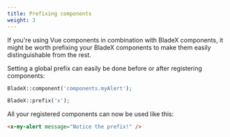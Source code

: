 ```yaml
---
title: Prefixing components
weight: 3
---
```


If you're using Vue components in combination with BladeX components, it might be worth prefixing your BladeX components to make them easily distinguishable from the rest.

Setting a global prefix can easily be done before or after registering components:

```php
BladeX::component('components.myAlert');

BladeX::prefix('x');
```

All your registered components can now be used like this:

```html
<x-my-alert message="Notice the prefix!" />
```